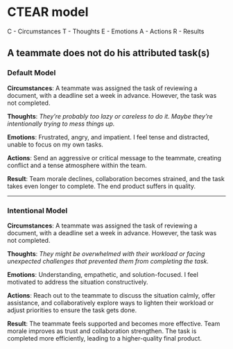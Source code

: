 # CTEAR model

C - Circumstances
T - Thoughts
E - Emotions
A - Actions
R - Results

## A teammate does not do his attributed task(s)

### Default Model

**Circumstances**: A teammate was assigned the task of reviewing a document, with a deadline set a week in advance. However, the task was not completed.  

**Thoughts**: *They’re probably too lazy or careless to do it. Maybe they’re intentionally trying to mess things up.*  

**Emotions**: Frustrated, angry, and impatient. I feel tense and distracted, unable to focus on my own tasks.  

**Actions**: Send an aggressive or critical message to the teammate, creating conflict and a tense atmosphere within the team.  

**Result**: Team morale declines, collaboration becomes strained, and the task takes even longer to complete. The end product suffers in quality.  

---

### Intentional Model

**Circumstances**: A teammate was assigned the task of reviewing a document, with a deadline set a week in advance. However, the task was not completed.  

**Thoughts**: *They might be overwhelmed with their workload or facing unexpected challenges that prevented them from completing the task.*

**Emotions**: Understanding, empathetic, and solution-focused. I feel motivated to address the situation constructively.  

**Actions**: Reach out to the teammate to discuss the situation calmly, offer assistance, and collaboratively explore ways to lighten their workload or adjust priorities to ensure the task gets done.  

**Result**: The teammate feels supported and becomes more effective. Team morale improves as trust and collaboration strengthen. The task is completed more efficiently, leading to a higher-quality final product.  
